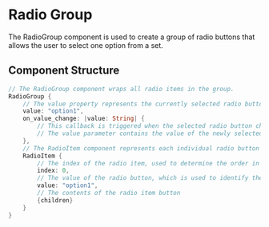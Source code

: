 # Radio Group

The RadioGroup component is used to create a group of radio buttons that allows the user to select one option from a set.

## Component Structure

```rust
// The RadioGroup component wraps all radio items in the group.
RadioGroup {
    // The value property represents the currently selected radio button in the group.
    value: "option1",
    on_value_change: |value: String| {
        // This callback is triggered when the selected radio button changes.
        // The value parameter contains the value of the newly selected radio button.
    },
    // The RadioItem component represents each individual radio button in the group.
    RadioItem {
        // The index of the radio item, used to determine the order in which items are displayed.
        index: 0,
        // The value of the radio button, which is used to identify the selected option and will be passed to the on_value_change callback when selected.
        value: "option1",
        // The contents of the radio item button
        {children}
    }
}
```